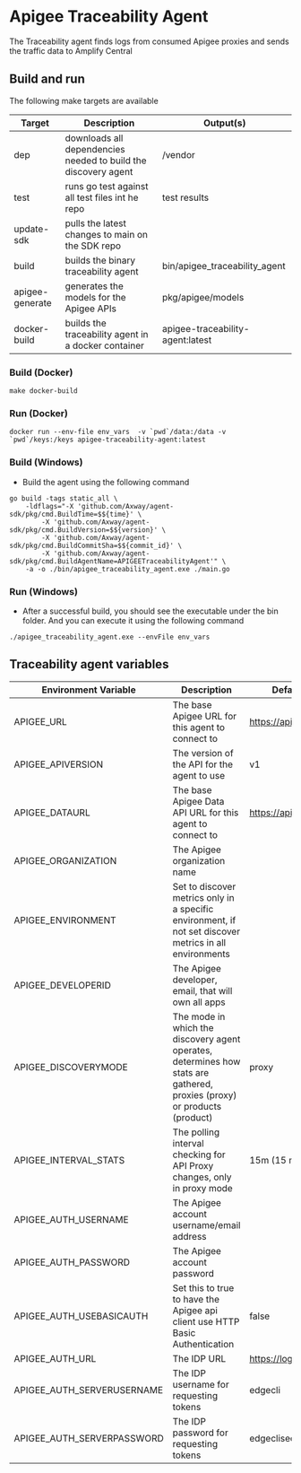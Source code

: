 # Apigee Traceability Agent

The Traceability agent finds logs from consumed Apigee proxies and sends the traffic data to Amplify Central

## Build and run

The following make targets are available

| Target          | Description                                                    | Output(s)                        |
| --------------- | -------------------------------------------------------------- | -------------------------------- |
| dep             | downloads all dependencies needed to build the discovery agent | /vendor                          |
| test            | runs go test against all test files int he repo                | test results                     |
| update-sdk      | pulls the latest changes to main on the SDK repo               |                                  |
| build           | builds the binary traceability agent                           | bin/apigee_traceability_agent    |
| apigee-generate | generates the models for the Apigee APIs                       | pkg/apigee/models                |
| docker-build    | builds the traceability agent in a docker container            | apigee-traceability-agent:latest |

### Build (Docker)

```shell
make docker-build
```

### Run (Docker)

```shell
docker run --env-file env_vars  -v `pwd`/data:/data -v `pwd`/keys:/keys apigee-traceability-agent:latest
```

### Build (Windows)

* Build the agent using the following command

```shell
go build -tags static_all \
    -ldflags="-X 'github.com/Axway/agent-sdk/pkg/cmd.BuildTime=$${time}' \
        -X 'github.com/Axway/agent-sdk/pkg/cmd.BuildVersion=$${version}' \
        -X 'github.com/Axway/agent-sdk/pkg/cmd.BuildCommitSha=$${commit_id}' \
        -X 'github.com/Axway/agent-sdk/pkg/cmd.BuildAgentName=APIGEETraceabilityAgent'" \
    -a -o ./bin/apigee_traceability_agent.exe ./main.go
```

### Run (Windows)

* After a successful build, you should see the executable under the bin folder.   And you can execute it using the following command

```shell
./apigee_traceability_agent.exe --envFile env_vars
```

## Traceability agent variables

| Environment Variable       | Description                                                                                                              | Default (if applicable)           |
| -------------------------- | ------------------------------------------------------------------------------------------------------------------------ | --------------------------------- |
| APIGEE_URL                 | The base Apigee URL for this agent to connect to                                                                         | https://api.enterprise.apigee.com |
| APIGEE_APIVERSION          | The version of the API for the agent to use                                                                              | v1                                |
| APIGEE_DATAURL             | The base Apigee Data API URL for this agent to connect to                                                                | https://apigee.com/dapi/api       |
| APIGEE_ORGANIZATION        | The Apigee organization name                                                                                             |                                   |
| APIGEE_ENVIRONMENT         | Set to discover metrics only in a specific environment, if not set discover metrics in all environments                  |                                   |
| APIGEE_DEVELOPERID         | The Apigee developer, email, that will own all apps                                                                      |                                   |
| APIGEE_DISCOVERYMODE       | The mode in which the discovery agent operates, determines how stats are gathered, proxies (proxy) or products (product) | proxy                             |
| APIGEE_INTERVAL_STATS      | The polling interval checking for API Proxy changes, only in proxy mode                                                  | 15m (15 minutes), >=15m           |
| APIGEE_AUTH_USERNAME       | The Apigee account username/email address                                                                                |                                   |
| APIGEE_AUTH_PASSWORD       | The Apigee account password                                                                                              |                                   |
| APIGEE_AUTH_USEBASICAUTH   | Set this to true to have the Apigee api client use HTTP Basic Authentication                                             | false                             |
| APIGEE_AUTH_URL            | The IDP URL                                                                                                              | https://login.apigee.com          |
| APIGEE_AUTH_SERVERUSERNAME | The IDP username for requesting tokens                                                                                   | edgecli                           |
| APIGEE_AUTH_SERVERPASSWORD | The IDP password for requesting tokens                                                                                   | edgeclisecret                     |

